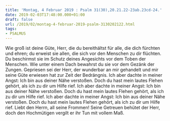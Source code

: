 ```yaml
---
title: 'Montag, 4 Februar 2019 : Psalm 31(30),20.21.22-23ab.23cd-24.'
date: 2019-02-03T17:48:00.000+01:00
draft: false
url: /2019/02/montag-4-februar-2019-psalm-3130202122.html
tags: 
- PSALMUS
---
```


Wie groß ist deine Güte, Herr, die du bereithältst für alle, die dich fürchten und ehren; du erweist sie allen, die sich vor den Menschen zu dir flüchten. Du beschirmst sie im Schutz deines Angesichts vor dem Toben der Menschen. Wie unter einem Dach bewahrst du sie vor dem Gezänk der Zungen. Gepriesen sei der Herr, der wunderbar an mir gehandelt und mir seine Güte erwiesen hat zur Zeit der Bedrängnis. Ich aber dachte in meiner Angst: Ich bin aus deiner Nähe verstoßen. Doch du hast mein lautes Flehen gehört, als ich zu dir um Hilfe rief. Ich aber dachte in meiner Angst: Ich bin aus deiner Nähe verstoßen. Doch du hast mein lautes Flehen gehört, als ich zu dir um Hilfe rief. Ich aber dachte in meiner Angst: Ich bin aus deiner Nähe verstoßen. Doch du hast mein lautes Flehen gehört, als ich zu dir um Hilfe rief. Liebt den Herrn, all seine Frommen! Seine Getreuen behütet der Herr, doch den Hochmütigen vergilt er ihr Tun mit vollem Maß.